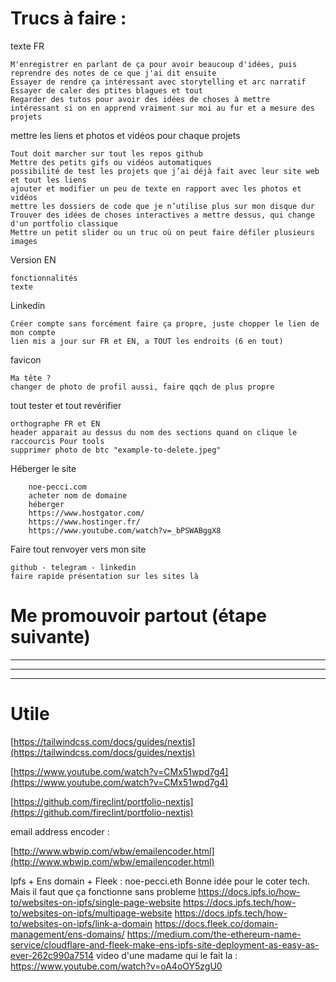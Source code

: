 # Trucs à faire :

texte FR

    M'enregistrer en parlant de ça pour avoir beaucoup d'idées, puis reprendre des notes de ce que j'ai dit ensuite
    Essayer de rendre ça intéressant avec storytelling et arc narratif
    Essayer de caler des ptites blagues et tout
    Regarder des tutos pour avoir des idées de choses à mettre
    intéressant si on en apprend vraiment sur moi au fur et a mesure des projets

mettre les liens et photos et vidéos pour chaque projets

    Tout doit marcher sur tout les repos github
    Mettre des petits gifs ou vidéos automatiques
    possibilité de test les projets que j’ai déjà fait avec leur site web et tout les liens
    ajouter et modifier un peu de texte en rapport avec les photos et vidéos
    mettre les dossiers de code que je n’utilise plus sur mon disque dur
    Trouver des idées de choses interactives a mettre dessus, qui change d'un portfolio classique
    Mettre un petit slider ou un truc où on peut faire défiler plusieurs images

Version EN

    fonctionnalités
    texte

Linkedin

    Créer compte sans forcément faire ça propre, juste chopper le lien de mon compte
    lien mis a jour sur FR et EN, a TOUT les endroits (6 en tout)

favicon

    Ma tête ?
    changer de photo de profil aussi, faire qqch de plus propre

tout tester et tout revérifier

    orthographe FR et EN
    header apparait au dessus du nom des sections quand on clique le raccourcis Pour tools
    supprimer photo de btc "example-to-delete.jpeg"

Héberger le site

        noe-pecci.com
        acheter nom de domaine
        héberger
        https://www.hostgator.com/
        https://www.hostinger.fr/
        https://www.youtube.com/watch?v=_bPSWABggX8

Faire tout renvoyer vers mon site

    github - telegram - linkedin
    faire rapide présentation sur les sites là

# Me promouvoir partout (étape suivante)

---

---

---

# Utile

[https://tailwindcss.com/docs/guides/nextjs](https://tailwindcss.com/docs/guides/nextjs)

[https://www.youtube.com/watch?v=CMx51wpd7g4](https://www.youtube.com/watch?v=CMx51wpd7g4)

[https://github.com/fireclint/portfolio-nextjs](https://github.com/fireclint/portfolio-nextjs)

email address encoder :

[http://www.wbwip.com/wbw/emailencoder.html](http://www.wbwip.com/wbw/emailencoder.html)

Ipfs + Ens domain + Fleek :
noe-pecci.eth
Bonne idée pour le coter tech. Mais il faut que ça fonctionne sans probleme
https://docs.ipfs.io/how-to/websites-on-ipfs/single-page-website
https://docs.ipfs.tech/how-to/websites-on-ipfs/multipage-website
https://docs.ipfs.tech/how-to/websites-on-ipfs/link-a-domain
https://docs.fleek.co/domain-management/ens-domains/
https://medium.com/the-ethereum-name-service/cloudflare-and-fleek-make-ens-ipfs-site-deployment-as-easy-as-ever-262c990a7514
video d'une madame qui le fait la : https://www.youtube.com/watch?v=oA4oOY5zgU0

